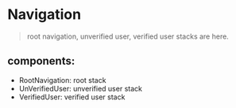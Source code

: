 # Navigation

> root navigation, unverified user, verified user stacks are here.

## components:

- RootNavigation: root stack
- UnVerifiedUser: unverified user stack
- VerifiedUser: verified user stack
